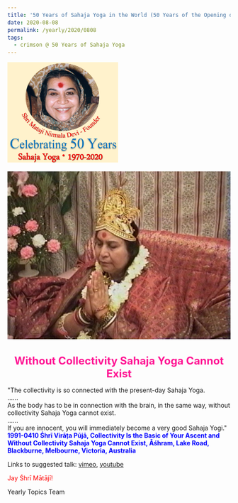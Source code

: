 ```yaml
---
title: '50 Years of Sahaja Yoga in the World (50 Years of the Opening of the Sahasrāra Chakra), Post 26'
date: 2020-08-08
permalink: /yearly/2020/0808
tags:
  - crimson @ 50 Years of Sahaja Yoga
---
```


<div style="text-align: left"><img src="/images/Celebrating50YearsSahajaYoga.png" width="250" /></div><br>

<div style="text-align: center"><img src="/images/image474.png" /></div>

<br>
<p style="color:DeepPink; text-align:center">
<font size="+2"><b>Without Collectivity Sahaja Yoga Cannot Exist</b><br></font>
</p>

<p>
"The collectivity is so connected with the present-day Sahaja Yoga.<br>
......<br>
As the body has to be in connection with the brain, in the same way, without collectivity Sahaja Yoga cannot exist.<br>
......<br>
If you are innocent, you will immediately become a very good Sahaja Yogi."<br>
<font color="blue"><b>1991-0410 Śhrī Virāṭa Pūjā, Collectivity Is the Basic of Your Ascent and Without Collectivity Sahaja Yoga Cannot Exist, Āśhram, Lake Road, Blackburne, Melbourne, Victoria, Australia</b></font><br>
</p>

Links to suggested talk: <a href="https://vimeo.com/26558082"> vimeo</a>, <a href="https://www.youtube.com/watch?v=Vq044NcTIT4"> youtube</a><br>

<p style="color:red;">Jay Śhrī Mātājī!<br></p>

Yearly Topics Team